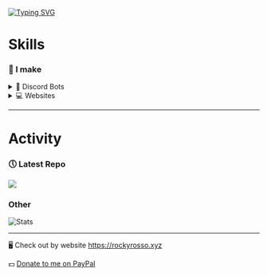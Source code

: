 [![Typing SVG](https://readme-typing-svg.demolab.com?font=Fira+Code&size=50&pause=1000&color=0055F7&center=true&vCenter=true&width=935&height=60&lines=Hi%2C+I'm+RockyRosso+%F0%9F%91%8B;I+enjoy+making+things+%F0%9F%99%82)](https://git.io/typing-svg)

# Skills
### 📝 I make

<details>
  <summary>🤖 Discord Bots</summary>
  <h1>Common Stack</h1>
  <div">
    <img title="node.js" src="https://cdn.jsdelivr.net/gh/devicons/devicon/icons/nodejs/nodejs-original.svg" width="50" />
    <img title="oceanic.js" src="https://github.com/user-attachments/assets/478ef1a0-8a58-4b4f-acb0-f138e1ddf668" width="50" />
    <img title="MongoDB" src="https://cdn.jsdelivr.net/gh/devicons/devicon@latest/icons/mongodb/mongodb-original.svg" width="50" />
    <img title="Postgresql" src="https://cdn.jsdelivr.net/gh/devicons/devicon@latest/icons/postgresql/postgresql-original.svg" width="50" />
  </div>
</details>
<details>
  <summary>💻 Websites</summary>
  <h1>Common Stack</h1>
  <div>
    <img title="node.js" src="https://cdn.jsdelivr.net/gh/devicons/devicon/icons/nodejs/nodejs-original.svg" width="50" />
    <img title="Vue.js" src="https://cdn.jsdelivr.net/gh/devicons/devicon@latest/icons/vuejs/vuejs-original.svg" width="50" />
    <img title="Astro" src="https://cdn.jsdelivr.net/gh/devicons/devicon@latest/icons/astro/astro-original.svg" width="50" />
  </div>
</details>

---

# Activity

<h3>🕔 Latest Repo</h3>
<a href="https://github.com/RockyRosso/Personal-Website">
  <img src="https://github-readme-stats.vercel.app/api/pin/?username=RockyRosso&repo=Personal-Website&theme=transparent" />
</a>

### Other

![Stats](https://github-readme-stats.vercel.app/api/top-langs/?username=RockyRosso&layout=compact&theme=transparent)

---

🖥️ Check out by website
https://rockyrosso.xyz

💵 [Donate to me on PayPal](https://www.paypal.com/donate/?business=YQH2Z4CKRGEAY&no_recurring=0&currency_code=USD)
